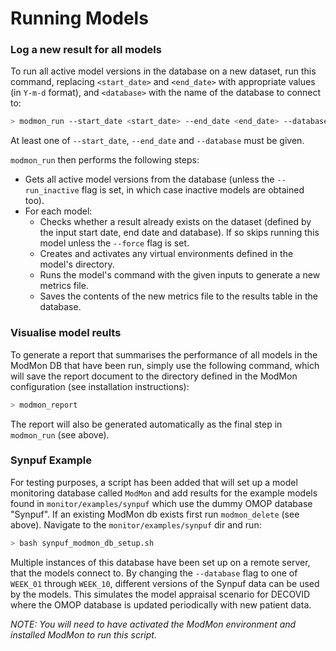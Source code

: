# Running Models

### Log a new result for all models

To run all active model versions in the database on a new dataset, run this command, replacing `<start_date>` and `<end_date>` with appropriate values (in `Y-m-d` format), and `<database>` with the name of the database to connect to:
```bash
> modmon_run --start_date <start_date> --end_date <end_date> --database <database>
```
At least one of `--start_date`, `--end_date` and `--database` must be given.

`modmon_run` then performs the following steps:
- Gets all active model versions from the database (unless the `--run_inactive` flag is set, in which case inactive models are obtained too).
- For each model: 
  - Checks whether a result already exists on the dataset (defined by the input start date, end date and database). If so skips running this model unless the `--force` flag is set.
  - Creates and activates any virtual environments defined in the model's directory.
  - Runs the model's command with the given inputs to generate a new metrics file.
  - Saves the contents of the new metrics file to the results table in the database.


### Visualise model reults

To generate a report that summarises the performance of all models in the ModMon DB that have been run, simply use the following command, which will save the report document to the directory defined in the ModMon configuration (see installation instructions):

```bash
> modmon_report
```

The report will also be generated automatically as the final step in `modmon_run` (see above).

### Synpuf Example

For testing purposes, a script has been added that will set up a model monitoring database called `ModMon` and add results for the example models found in `monitor/examples/synpuf` which use the dummy OMOP database "Synpuf". If an existing ModMon db exists first run `modmon_delete` (see above). Navigate to the `monitor/examples/synpuf` dir and run:

```bash
> bash synpuf_modmon_db_setup.sh
```

Multiple instances of this database have been set up on a remote server, that the models connect to. By changing the `--database` flag to one of `WEEK_01` through `WEEK_10`, different versions of the Synpuf data can be used by the models. This simulates the model appraisal scenario for DECOVID where the OMOP database is updated periodically with new patient data.

*NOTE: You will need to have activated the ModMon environment and installed ModMon to run this script.*


